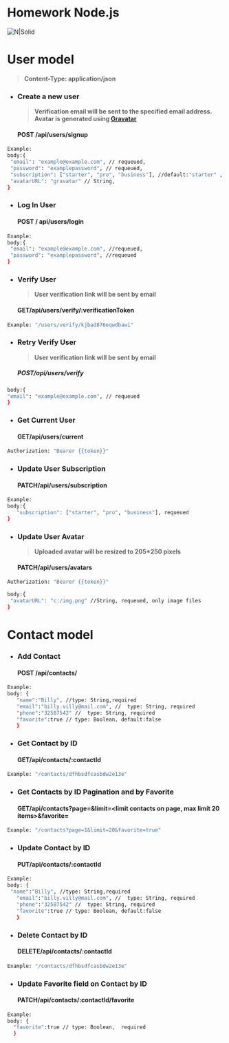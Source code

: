 # Homework Node.js

![N|Solid](https://repository-images.githubusercontent.com/232512685/70107a80-31f8-11ea-9436-66c4dc25c0e2)

# User model

> **Content-Type: application/json**

- ### Create a new user

  > **Verification email will be sent to the specified email address.**
  > **Avatar is generated using [Gravatar](https://gravatar.com/)**

  #### **POST** ​ /api/users​/signup

```sh
Example:
body:{
 "email": "example@example.com", // requeued,
 "password": "examplepassword", // requeued,
 "subscription": ["starter", "pro", "business"], //default:"starter" ,
 "avatarURL": "gravatar" // String,
}
```

- ### Log In User
  #### **POST** ​/ api/users/login

```sh
Example:
body:{
 "email": "example@example.com", //requeued,
 "password": "examplepassword", //requeued
}
```

- ### Verify User

  > ****User verification link will be sent by email****

  #### **GET**​ /api/users/verify/:verificationToken

```sh
Example: "/users/verify/kjbad876eqwdbawi"
```

- ### Retry Verify User

  > ****User verification link will be sent by email****

  ##### **POST**​/api/users/verify

```sh
body:{
"email": "example@example.com", // requeued
}
```

- ### Get Current User
  #### **GET**​/api/users/current

```sh
Authorization: "Bearer {{token}}"
```

- ### Update User Subscription
  #### **PATCH**​/api/users/subscription

```sh
Example:
body:{
   "subscription": ["starter", "pro", "business"], requeued
}
```

- ### Update User Avatar

  > ****Uploaded avatar will be resized to 205\*250 pixels****

  #### **PATCH**​/api/users/avatars

```sh
Authorization: "Bearer {{token}}"
```

```sh
body:{
 "avatarURL": "c:/img.png" //String, requeued, only image files
}

```

# Contact model

- ### Add Contact
  #### **POST**​ /api/contacts/

```sh
Example:
body: {
   "name":"Billy", //type: String,required
   "email":"billy.villy@mail.com", //  type: String, required
   "phone":"32587542" //  type: String, required
   "favorite":true // type: Boolean, default:false
   }
```

- ### Get Contact by ID
  #### **GET**​ /api/contacts/:contactId

```sh
Example: "/contacts/dfhbsdfcasbdw2e13e"
```

- ### Get Contacts by ID Pagination and by Favorite
  #### **GET**​/api/contacts?page=<page>&limit=<limit contacts on page, max limit 20 items>&favorite=<true or false>

```sh
Example: "/contacts?page=1&limit=20&favorite=true"
```

- ### Update Contact by ID
  #### **PUT**​ /api/contacts/:contactId

```sh
Example:
body: {
 "name":"Billy", //type: String,required
   "email":"billy.villy@mail.com", //  type: String, required
   "phone":"32587542" //  type: String, required
   "favorite":true // type: Boolean, default:false
   }
```

- ### Delete Contact by ID
  #### **DELETE**​ /api/contacts/:contactId

```sh
Example: "/contacts/dfhbsdfcasbdw2e13e"
```

- ### Update Favorite field on Contact by ID
  #### **PATCH**​ /api/contacts/:contactId/favorite

```sh
Example:
body: {
  "favorite":true // type: Boolean,  required
  }
```
